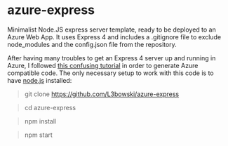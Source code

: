 # azure-express

Minimalist Node.JS express server template, ready to be deployed to an Azure Web App. It uses Express 4 and includes a .gitignore file to exclude node_modules and the config.json file from the repository.

After having many troubles to get an Express 4 server up and running in Azure, I followed [this confusing tutorial](https://docs.microsoft.com/en-us/azure/app-service-web/app-service-web-nodejs-get-started) in order to generate Azure compatible code. The only necessary setup to work with this code is to have [node.js](https://nodejs.org/en/) installed:

> git clone https://github.com/L3bowski/azure-express

> cd azure-express

> npm install

> npm start
